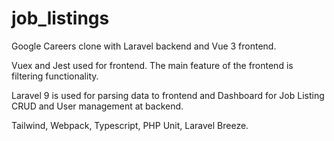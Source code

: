 # job_listings
Google Careers clone with Laravel backend and Vue 3 frontend.

Vuex and Jest used for frontend. The main feature of the frontend is filtering functionality.

Laravel 9 is used for parsing data to frontend and Dashboard for Job Listing CRUD and User management at backend.

Tailwind, Webpack, Typescript, PHP Unit, Laravel Breeze.
